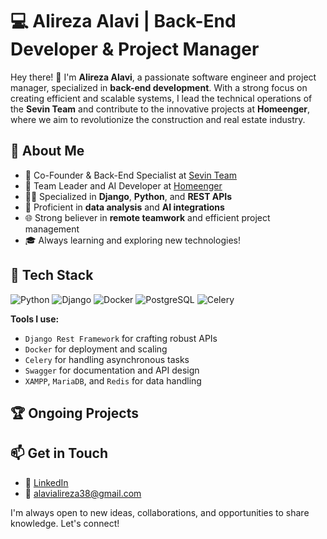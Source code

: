 # 💻 Alireza Alavi | Back-End Developer & Project Manager

Hey there! 👋 I'm **Alireza Alavi**, a passionate software engineer and project manager, specialized in **back-end development**. With a strong focus on creating efficient and scalable systems, I lead the technical operations of the **Sevin Team** and contribute to the innovative projects at **Homeenger**, where we aim to revolutionize the construction and real estate industry.

## 🚀 About Me

- 🎯 Co-Founder & Back-End Specialist at [Sevin Team](https://ir.linkedin.com/company/sevinteam?trk=public_profile_topcard-current-company)
- 🏢 Team Leader and AI Developer at [Homeenger](https://www.homeenger.com)
- 👨‍💻 Specialized in **Django**, **Python**, and **REST APIs**
- 🧩 Proficient in **data analysis** and **AI integrations**
- 🌐 Strong believer in **remote teamwork** and efficient project management
- 🎓 Always learning and exploring new technologies!

## 🔧 Tech Stack

![Python](https://img.shields.io/badge/-Python-333333?style=flat&logo=python) ![Django](https://img.shields.io/badge/-Django-333333?style=flat&logo=django) ![Docker](https://img.shields.io/badge/-Docker-333333?style=flat&logo=docker) ![PostgreSQL](https://img.shields.io/badge/-PostgreSQL-333333?style=flat&logo=postgresql) ![Celery](https://img.shields.io/badge/-Celery-333333?style=flat&logo=celery)

**Tools I use:**
- `Django Rest Framework` for crafting robust APIs
- `Docker` for deployment and scaling
- `Celery` for handling asynchronous tasks
- `Swagger` for documentation and API design
- `XAMPP`, `MariaDB`, and `Redis` for data handling

## 🏆 Ongoing Projects






## 📫 Get in Touch

- 💼 [LinkedIn](https://ir.linkedin.com/in/alireza-alavi-83389822b?trk=people-guest_people_search-card)  
- 📧 alavialireza38@gmail.com

I'm always open to new ideas, collaborations, and opportunities to share knowledge. Let's connect!
